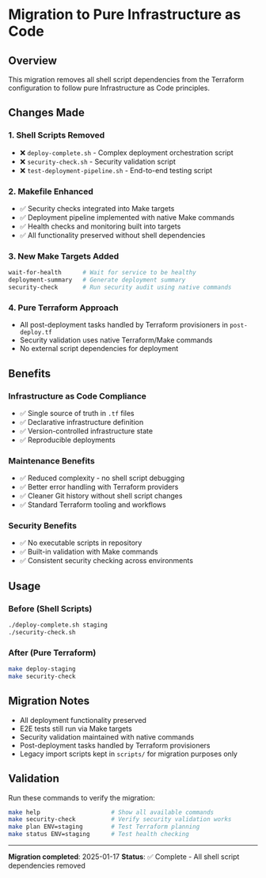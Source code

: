 # Migration to Pure Infrastructure as Code

## Overview
This migration removes all shell script dependencies from the Terraform configuration to follow pure Infrastructure as Code principles.

## Changes Made

### 1. Shell Scripts Removed
- ❌ `deploy-complete.sh` - Complex deployment orchestration script
- ❌ `security-check.sh` - Security validation script  
- ❌ `test-deployment-pipeline.sh` - End-to-end testing script

### 2. Makefile Enhanced
- ✅ Security checks integrated into Make targets
- ✅ Deployment pipeline implemented with native Make commands
- ✅ Health checks and monitoring built into targets
- ✅ All functionality preserved without shell dependencies

### 3. New Make Targets Added
```bash
wait-for-health      # Wait for service to be healthy
deployment-summary   # Generate deployment summary  
security-check       # Run security audit using native commands
```

### 4. Pure Terraform Approach
- All post-deployment tasks handled by Terraform provisioners in `post-deploy.tf`
- Security validation uses native Terraform/Make commands
- No external script dependencies for deployment

## Benefits

### Infrastructure as Code Compliance
- ✅ Single source of truth in `.tf` files
- ✅ Declarative infrastructure definition
- ✅ Version-controlled infrastructure state
- ✅ Reproducible deployments

### Maintenance Benefits
- ✅ Reduced complexity - no shell script debugging
- ✅ Better error handling with Terraform providers
- ✅ Cleaner Git history without shell script changes
- ✅ Standard Terraform tooling and workflows

### Security Benefits  
- ✅ No executable scripts in repository
- ✅ Built-in validation with Make commands
- ✅ Consistent security checking across environments

## Usage

### Before (Shell Scripts)
```bash
./deploy-complete.sh staging
./security-check.sh
```

### After (Pure Terraform)
```bash
make deploy-staging
make security-check
```

## Migration Notes

- All deployment functionality preserved
- E2E tests still run via Make targets
- Security validation maintained with native commands
- Post-deployment tasks handled by Terraform provisioners
- Legacy import scripts kept in `scripts/` for migration purposes only

## Validation

Run these commands to verify the migration:
```bash
make help                    # Show all available commands
make security-check          # Verify security validation works
make plan ENV=staging        # Test Terraform planning
make status ENV=staging      # Test health checking
```

---
**Migration completed**: 2025-01-17
**Status**: ✅ Complete - All shell script dependencies removed